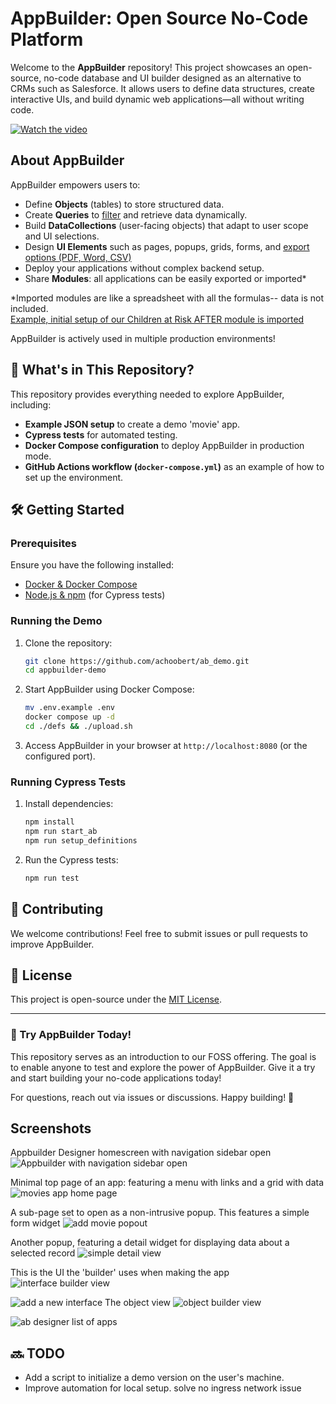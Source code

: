 # AppBuilder: Open Source No-Code Platform

Welcome to the **AppBuilder** repository! This project showcases an open-source, no-code database and UI builder designed as an alternative to CRMs such as Salesforce. 
It allows users to define data structures, create interactive UIs, and build dynamic web applications—all without writing code. 

[![Watch the video](/img_assets/videothumb.jpg)](https://digi-serve.github.io/appbuilder_docs/user/demo/DemoVideo.html)

## About AppBuilder
AppBuilder empowers users to:
- Define **Objects** (tables) to store structured data.
- Create **Queries** to [filter](https://digi-serve.github.io/appbuilder_docs/user/concepts/filters/Filters.html) and retrieve data dynamically.
- Build **DataCollections** (user-facing objects) that adapt to user scope and UI selections.
- Design **UI Elements** such as pages, popups, grids, forms, and [export options (PDF, Word, CSV)](https://digi-serve.github.io/appbuilder_docs/user/cars_module/new%20child/Add%20Child.html)
- Deploy your applications without complex backend setup.
- Share **Modules**: all applications can be easily exported or imported*

*Imported modules are like a spreadsheet with all the formulas-- data is not included.   
[Example, initial setup of our Children at Risk AFTER module is imported](https://digi-serve.github.io/appbuilder_docs/user/cars_module/initial_setup/Initial%20Setup.html)

AppBuilder is actively used in multiple production environments!

## 📂 What's in This Repository?
This repository provides everything needed to explore AppBuilder, including:
- **Example JSON setup** to create a demo 'movie' app.
- **Cypress tests** for automated testing.
- **Docker Compose configuration** to deploy AppBuilder in production mode.
- **GitHub Actions workflow (`docker-compose.yml`)** as an example of how to set up the environment.

## 🛠️ Getting Started
### Prerequisites
Ensure you have the following installed:
- [Docker & Docker Compose](https://docs.docker.com/get-docker/)
- [Node.js & npm](https://nodejs.org/) (for Cypress tests)

### Running the Demo
1. Clone the repository:
   ```sh
   git clone https://github.com/achoobert/ab_demo.git
   cd appbuilder-demo
   ```
2. Start AppBuilder using Docker Compose:
   ```sh
   mv .env.example .env
   docker compose up -d
   cd ./defs && ./upload.sh
   ```
3. Access AppBuilder in your browser at `http://localhost:8080` (or the configured port).

### Running Cypress Tests
1. Install dependencies:
   ```sh
   npm install
   npm run start_ab
   npm run setup_definitions
   ```
2. Run the Cypress tests:
   ```sh
   npm run test
   ```

## 🤝 Contributing
We welcome contributions! Feel free to submit issues or pull requests to improve AppBuilder.

## 📜 License
This project is open-source under the [MIT License](LICENSE).

---
### 🌟 Try AppBuilder Today!
This repository serves as an introduction to our FOSS offering. The goal is to enable anyone to test and explore the power of AppBuilder. Give it a try and start building your no-code applications today!

For questions, reach out via issues or discussions. Happy building! 🚀

## Screenshots

Appbuilder Designer homescreen with navigation sidebar open
![Appbuilder with navigation sidebar open](img_assets/sidebarHome.jpg)

Minimal top page of an app: featuring a menu with links and a grid with data
![movies app home page](img_assets/moviesgrid.jpg)

A sub-page set to open as a non-intrusive popup. This features a simple form widget
![add movie popout](img_assets/addmoviecalendar.jpg)

Another popup, featuring a detail widget for displaying data about a selected record
![simple detail view](img_assets/viewmovie.jpg)

This is the UI the 'builder' uses when making the app
![interface builder view](img_assets/interface.jpg)

![add a new interface](img_assets/addinterface.jpg)
The object view
![object builder view](img_assets/objects.jpg)

![ab designer list of apps](img_assets/designerHome.jpg)
## 🔜 TODO
- Add a script to initialize a demo version on the user's machine.
- Improve automation for local setup.
solve no ingress network issue